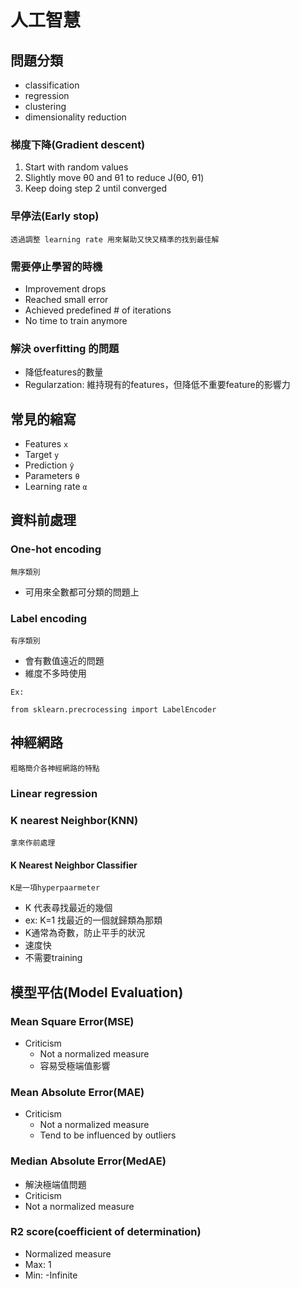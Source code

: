 # 人工智慧

## 問題分類
* classification
* regression
* clustering
* dimensionality reduction

### 梯度下降(Gradient descent)
1. Start with random values
2. Slightly move θ0 and θ1 to reduce J(θ0, θ1)
3. Keep doing step 2 until converged

### 早停法(Early stop)
`透過調整 learning rate 用來幫助又快又精準的找到最佳解`

### 需要停止學習的時機
* Improvement drops
* Reached small error
* Achieved predefined # of iterations
* No time to train anymore

### 解決 overfitting 的問題
* 降低features的數量
* Regularzation: 維持現有的features，但降低不重要feature的影響力


## 常見的縮寫
* Features `x`
* Target `y`
* Prediction `ŷ`
* Parameters `θ`
* Learning rate `α`

## 資料前處理

### One-hot encoding
`無序類別`
* 可用來全數都可分類的問題上

### Label encoding
`有序類別`
* 會有數值遠近的問題
* 維度不多時使用

`Ex:`
```
from sklearn.precrocessing import LabelEncoder
```

## 神經網路
`粗略簡介各神經網路的特點`
### Linear regression

### K nearest Neighbor(KNN)
`拿來作前處理`

#### K Nearest Neighbor Classifier
`K是一項hyperpaarmeter`
* K 代表尋找最近的幾個
 * ex: K=1 找最近的一個就歸類為那類
* K通常為奇數，防止平手的狀況
* 速度快
* 不需要training

## 模型平估(Model Evaluation)

### Mean Square Error(MSE)
* Criticism
  * Not a normalized measure
  * 容易受極端值影響

### Mean Absolute Error(MAE)
* Criticism
  * Not a normalized measure
  * Tend to be influenced by outliers

### Median Absolute Error(MedAE)
* 解決極端值問題
* Criticism
 * Not a normalized measure

### R2 score(coefficient of determination)
* Normalized measure
* Max: 1
* Min: -Infinite




